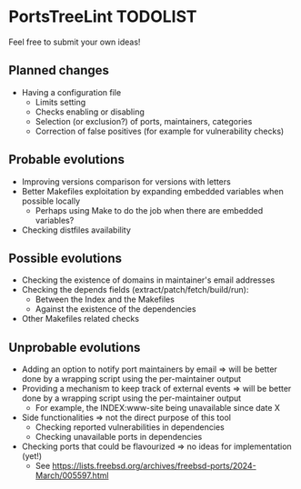 # PortsTreeLint TODOLIST
Feel free to submit your own ideas!

## Planned changes
* Having a configuration file
  * Limits setting
  * Checks enabling or disabling
  * Selection (or exclusion?) of ports, maintainers, categories
  * Correction of false positives (for example for vulnerability checks)

## Probable evolutions
* Improving versions comparison for versions with letters
* Better Makefiles exploitation by expanding embedded variables when possible locally
  * Perhaps using Make to do the job when there are embedded variables?
* Checking distfiles availability

## Possible evolutions
* Checking the existence of domains in maintainer's email addresses
* Checking the depends fields (extract/patch/fetch/build/run):
  * Between the Index and the Makefiles
  * Against the existence of the dependencies
* Other Makefiles related checks

## Unprobable evolutions
* Adding an option to notify port maintainers by email => will be better done by a wrapping script using the per-maintainer output
* Providing a mechanism to keep track of external events => will be better done by a wrapping script using the per-maintainer output
  * For example, the INDEX:www-site being unavailable since date X
* Side functionalities => not the direct purpose of this tool
  * Checking reported vulnerabilities in dependencies
  * Checking unavailable ports in dependencies
* Checking ports that could be flavourized => no ideas for implementation (yet!)
  * See https://lists.freebsd.org/archives/freebsd-ports/2024-March/005597.html

